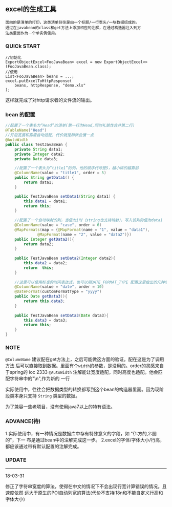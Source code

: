 ## excel的生成工具

    面向的是清单的打印，这类清单往往是由一个标题/一行表头/一块数据组成的。
    通过在javabean的class和get方法上添加相应的注解，在通过构造器注入到方
    法类里面作为一个单实例使用。
   
   
### QUICk START 
    
```
//初始化
ExportObjectExcel<FooJavaBean> excel = new ExportObjectExcel<>(FooJavaBean.class);
//使用
List<FooJavaBean> beans = ...;
excel.putExcelToHttpResponse(
    beans, httpResponse, "demo.xls"
);
```
  
这样就完成了对http请求者的文件流的输出。

### bean 的配置
```java
//配置了一个表名为“Head”的清单(第一行为Head,同时礼貌性合并第二行)
@TableName("Head")
//开启宽度和高度自动适配，代价就是稍微会慢一点
@AutoWidth
public class TestJavaBean {
    private String data1;
    private Integer data2;
    private Date data3;

    //配置了一个表头为“title1”的列，他的顺序代号是5，越小排的越靠前
    @ColumnName(value = "title1", order = 5)
    public String getData1() {
        return data1;
    }

    public TestJavaBean setData1(String data1) {
        this.data1 = data1;
        return this;
    }
    
    //配置了一个自动映射的列，当值为1时（string也支持映射），写入该列的值为data1
    @ColumnName(value = "case", order = 6)
    @MapFormats(map = {@MapFormat(name = "1", value = "data1"),
              @MapFormat(name = "2", value = "data2")})
    public Integer getData2(){
        return data2;
    }
    
    public TestJavaBean setData2(Integer data2){
        this.data2 = data2;
        return  this;
    }
    
    //这里可以使用标准的时间表达式，也可以用DATE_FORMAT_TYPE 配置这里给出的几种常用表达式 默认为(yyyy-MM-dd HH:mm:ss)
    @ColumnName(value = "date", order = 10)
    @DateFormat(customFormatType = "yyyy")
    public Date getData3(){
        return this.data3;
    }
    
    public TestJavaBean setData3(Date data3){
        this.data3 = data3;
        return this;
    }
}
```   


### NOTE

`@ColumnName` 建议配在get方法上，之后可能做这方面的验证。配在这是为了调用方法
后可以直接取到数据。里面有个`width`的参数，是没用的。order的灵感来自于spring的
ioc 2333
`@AutoWidth` 注解能让宽度适配，同时高度也适配。他会匹配字符串中的"\n",作为新的
一行

实际使用中，往往会把数据类型的转换都写到这个bean的构造器里面。因为现阶段类本身只支持
`String` 类型的数据。

为了兼容一些老项目，没有使用java7以上的特有语法。

### ADVANCE(待)

1.实际使用中，有一种情况是数据库中存有特殊意义的字段，如 "{1:方的,2:圆的"，下一
布是通过bean中的注解完成这一步。
2.excel的字体/字体大小/行高，都应该通过带有默认配置的注解完成。

### UPDATE

---
18-03-31

修正了字符串宽度的算法，使得在中文的情况下不会出现行宽计算错误的情况。且速度依然
远大于原生的POI自动列宽的算法(代价不支持i18n和不能自定义行高和字体大小)

